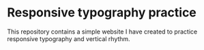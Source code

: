 # Responsive typography practice

This repository contains a simple website I have created to practice responsive typography and vertical rhythm.
